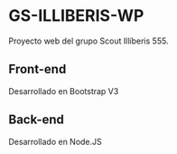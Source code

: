 # GS-ILLIBERIS-WP

Proyecto web del grupo Scout Illíberis 555.

## Front-end

Desarrollado en Bootstrap V3

## Back-end

Desarrollado en Node.JS